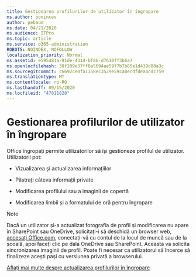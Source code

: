 ```yaml
---
title: Gestionarea profilurilor de utilizator în îngropare
ms.author: ponincev
author: pebaum
ms.date: 04/21/2020
ms.audience: ITPro
ms.topic: article
ms.service: o365-administration
ROBOTS: NOINDEX, NOFOLLOW
localization_priority: Normal
ms.assetid: e595481a-91de-431d-bf86-d7610ff3b6a7
ms.openlocfilehash: 38f209e37ff8a5694ae59f7b7b85e1d439d88a3c
ms.sourcegitcommit: c6692ce0fa1358ec3529e59ca0ecdfdea4cdc759
ms.translationtype: MT
ms.contentlocale: ro-RO
ms.lasthandoff: 09/15/2020
ms.locfileid: "47811828"
---
```

# <a name="manage-user-profiles-in-delve"></a>Gestionarea profilurilor de utilizator în îngropare

Office îngropați permite utilizatorilor să își gestioneze profilul de utilizator. Utilizatorii pot:
  
- Vizualizarea și actualizarea informațiilor
    
- Păstrați câteva informații private
    
- Modificarea profilului sau a imaginii de copertă
    
- Modificarea limbii și a formatului de oră pentru îngropare
    
> [!NOTE]
> Dacă un utilizator și-a actualizat fotografia de profil și modificarea nu apare în SharePoint sau OneDrive, solicitați-i să deschidă un browser web, [accesați Office.com](https://www.office.com), conectați-vă cu contul de la locul de muncă sau de la școală, apoi faceți clic pe dala OneDrive sau SharePoint. Aceasta va solicita sincronizarea imaginii de profil. Poate fi necesar ca utilizatorul să încerce să finalizeze acești pași cu versiunea privată a browserului. 
  
[Aflați mai multe despre actualizarea profilurilor în îngropare](https://go.microsoft.com/fwlink/?linkid=735070)
  


